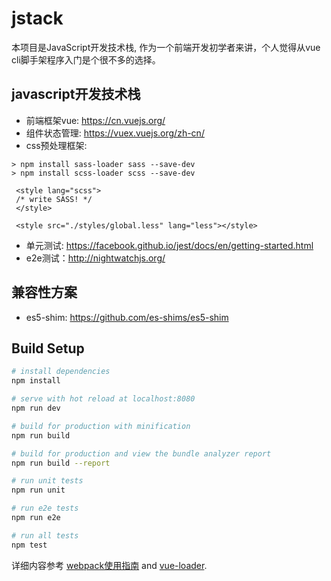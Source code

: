 # jstack
本项目是JavaScript开发技术栈, 作为一个前端开发初学者来讲，个人觉得从vue cli脚手架程序入门是个很不多的选择。

## javascript开发技术栈
- 前端框架vue: https://cn.vuejs.org/
- 组件状态管理: https://vuex.vuejs.org/zh-cn/
- css预处理框架: 
```
> npm install sass-loader sass --save-dev
> npm install scss-loader scss --save-dev
```
```
 <style lang="scss">
 /* write SASS! */
 </style>
  
 <style src="./styles/global.less" lang="less"></style>
```
- 单元测试: https://facebook.github.io/jest/docs/en/getting-started.html
- e2e测试：http://nightwatchjs.org/

## 兼容性方案
- es5-shim: https://github.com/es-shims/es5-shim

## Build Setup

``` bash
# install dependencies
npm install

# serve with hot reload at localhost:8080
npm run dev

# build for production with minification
npm run build

# build for production and view the bundle analyzer report
npm run build --report

# run unit tests
npm run unit

# run e2e tests
npm run e2e

# run all tests
npm test
```

详细内容参考 [webpack使用指南](http://vuejs-templates.github.io/webpack/) and [vue-loader](http://vuejs.github.io/vue-loader).
